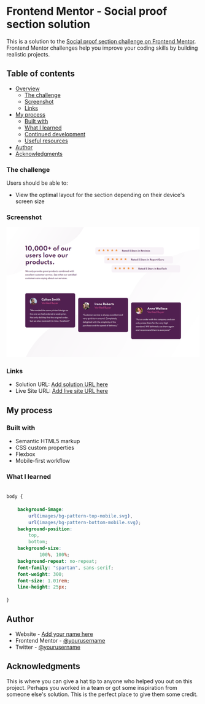 # Frontend Mentor - Social proof section solution

This is a solution to the [Social proof section challenge on Frontend Mentor](https://www.frontendmentor.io/challenges/social-proof-section-6e0qTv_bA). Frontend Mentor challenges help you improve your coding skills by building realistic projects. 

## Table of contents

- [Overview](#overview)
  - [The challenge](#the-challenge)
  - [Screenshot](#screenshot)
  - [Links](#links)
- [My process](#my-process)
  - [Built with](#built-with)
  - [What I learned](#what-i-learned)
  - [Continued development](#continued-development)
  - [Useful resources](#useful-resources)
- [Author](#author)
- [Acknowledgments](#acknowledgments)


### The challenge

Users should be able to:

- View the optimal layout for the section depending on their device's screen size

### Screenshot

![](./screenshot.png)



### Links

- Solution URL: [Add solution URL here](https://github.com/Errytagedesign/Social-proof-section-master)
- Live Site URL: [Add live site URL here](https://errytagedesign.github.io/Social-proof-section-master/)

## My process

### Built with

- Semantic HTML5 markup
- CSS custom properties
- Flexbox
- Mobile-first workflow


### What I learned




```css

body {

    background-image: 
        url(images/bg-pattern-top-mobile.svg),
        url(images/bg-pattern-bottom-mobile.svg);
    background-position: 
        top,
        bottom;
    background-size: 
            100%, 100%;
    background-repeat: no-repeat;
    font-family: "spartan", sans-serif;
    font-weight: 300;
    font-size: 1.01rem;
    line-height: 25px;
    
}

```



## Author

- Website - [Add your name here](https://www.your-site.com)
- Frontend Mentor - [@yourusername](https://www.frontendmentor.io/profile/yourusername)
- Twitter - [@yourusername](https://www.twitter.com/yourusername)



## Acknowledgments

This is where you can give a hat tip to anyone who helped you out on this project. Perhaps you worked in a team or got some inspiration from someone else's solution. This is the perfect place to give them some credit.

